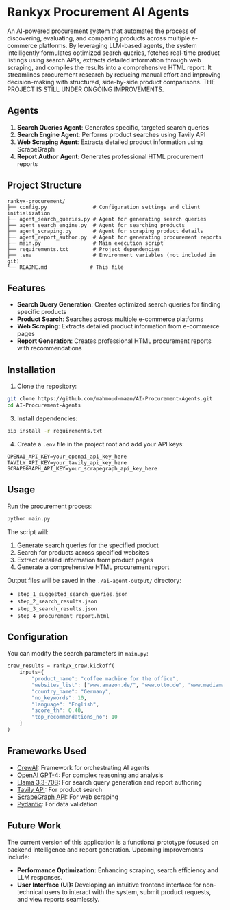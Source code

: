 # Rankyx Procurement AI Agents

An AI-powered procurement system that automates the process of discovering, evaluating, and comparing products across multiple e-commerce platforms. By leveraging LLM-based agents, the system intelligently formulates optimized search queries, fetches real-time product listings using search APIs, extracts detailed information through web scraping, and compiles the results into a comprehensive HTML report. It streamlines procurement research by reducing manual effort and improving decision-making with structured, side-by-side product comparisons. THE PROJECT IS STILL UNDER ONGOING IMPROVEMENTS.

## Agents

1. **Search Queries Agent**: Generates specific, targeted search queries
2. **Search Engine Agent**: Performs product searches using Tavily API
3. **Web Scraping Agent**: Extracts detailed product information using ScrapeGraph
4. **Report Author Agent**: Generates professional HTML procurement reports


## Project Structure

```
rankyx-procurement/
├── config.py               # Configuration settings and client initialization
├── agent_search_queries.py # Agent for generating search queries
├── agent_search_engine.py  # Agent for searching products
├── agent_scraping.py       # Agent for scraping product details
├── agent_report_author.py  # Agent for generating procurement reports
├── main.py                 # Main execution script
├── requirements.txt        # Project dependencies
├── .env                    # Environment variables (not included in git)
└── README.md              # This file
```

## Features

- **Search Query Generation**: Creates optimized search queries for finding specific products
- **Product Search**: Searches across multiple e-commerce platforms
- **Web Scraping**: Extracts detailed product information from e-commerce pages
- **Report Generation**: Creates professional HTML procurement reports with recommendations

## Installation

1. Clone the repository:
```bash
git clone https://github.com/mahmoud-maan/AI-Procurement-Agents.git
cd AI-Procurement-Agents
```

3. Install dependencies:
```bash
pip install -r requirements.txt
```

4. Create a `.env` file in the project root and add your API keys:
```
OPENAI_API_KEY=your_openai_api_key_here
TAVILY_API_KEY=your_tavily_api_key_here
SCRAPEGRAPH_API_KEY=your_scrapegraph_api_key_here
```

## Usage

Run the procurement process:

```bash
python main.py
```

The script will:
1. Generate search queries for the specified product
2. Search for products across specified websites
3. Extract detailed information from product pages
4. Generate a comprehensive HTML procurement report

Output files will be saved in the `./ai-agent-output/` directory:
- `step_1_suggested_search_queries.json`
- `step_2_search_results.json`
- `step_3_search_results.json`
- `step_4_procurement_report.html`

## Configuration

You can modify the search parameters in `main.py`:

```python
crew_results = rankyx_crew.kickoff(
    inputs={
        "product_name": "coffee machine for the office",
        "websites_list": ["www.amazon.de/", "www.otto.de", "www.mediamarkt.de", "www.philips.de", "www.kaufland.de"],
        "country_name": "Germany",
        "no_keywords": 10,
        "language": "English",
        "score_th": 0.40,
        "top_recommendations_no": 10
    }
)
```

## Frameworks Used

- [CrewAI](https://github.com/joaomdmoura/crewAI): Framework for orchestrating AI agents
- [OpenAI GPT-4](https://openai.com/): For complex reasoning and analysis
- [Llama 3.3-70B](https://ai.meta.com/llama/): For search query generation and report authoring
- [Tavily API](https://tavily.com/): For product search
- [ScrapeGraph API](https://scrapegraph.ai/): For web scraping
- [Pydantic](https://pydantic-docs.helpmanual.io/): For data validation


## Future Work

The current version of this application is a functional prototype focused on backend intelligence and report generation. Upcoming improvements include:
- **Performance Optimization:** Enhancing scraping, search efficiency and LLM responses.
- **User Interface (UI):** Developing an intuitive frontend interface for non-technical users to interact with the system, submit product requests, and view reports seamlessly.
